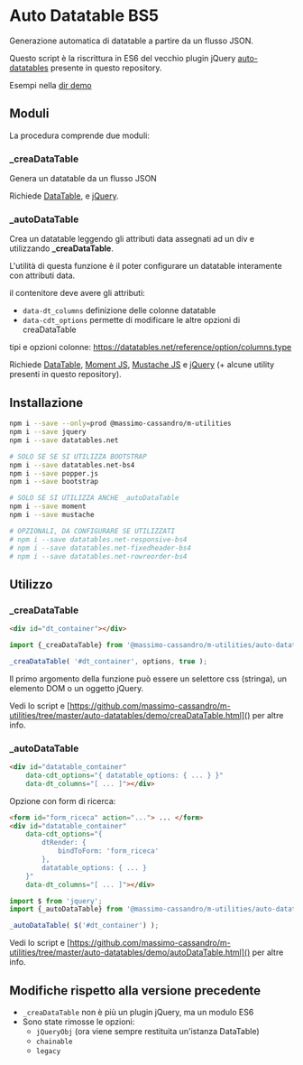 # Auto Datatable BS5

Generazione automatica di datatable a partire da un flusso JSON.

Questo script è la riscrittura in ES6 del vecchio plugin jQuery [auto-datatables](../legacy/auto-datatables/README.md) presente in questo repository.

Esempi nella [dir demo](https://github.com/massimo-cassandro/m-utilities/tree/master/auto-datatables/demo)


## Moduli
La procedura comprende due moduli:

### _creaDataTable

Genera un datatable da un flusso JSON

Richiede [DataTable](https://datatables.net/), e [jQuery](https://jquery.com/).


### _autoDataTable

Crea un datatable leggendo gli attributi data assegnati ad un div e utilizzando **_creaDataTable**.

L'utilità di questa funzione è il poter configurare un datatable interamente con attributi data.

il contenitore deve avere gli attributi:

* `data-dt_columns`  definizione delle colonne datatable
* `data-cdt_options`   permette di modificare le altre opzioni di creaDataTable

tipi e opzioni colonne: <https://datatables.net/reference/option/columns.type>

Richiede [DataTable](https://datatables.net/), [Moment JS](https://momentjs.com/), [Mustache JS](https://github.com/janl/mustache.js/) e [jQuery](https://jquery.com/) (+ alcune utility presenti in questo repository).


## Installazione

```bash
npm i --save --only=prod @massimo-cassandro/m-utilities
npm i --save jquery
npm i --save datatables.net

# SOLO SE SE SI UTILIZZA BOOTSTRAP
npm i --save datatables.net-bs4
npm i --save popper.js
npm i --save bootstrap

# SOLO SE SI UTILIZZA ANCHE _autoDataTable
npm i --save moment
npm i --save mustache

# OPZIONALI, DA CONFIGURARE SE UTILIZZATI
# npm i --save datatables.net-responsive-bs4
# npm i --save datatables.net-fixedheader-bs4
# npm i --save datatables.net-rowreorder-bs4
```

## Utilizzo

### _creaDataTable

```html
<div id="dt_container"></div>
```

```js
import {_creaDataTable} from '@massimo-cassandro/m-utilities/auto-datatables/js/_creaDataTable';

_creaDataTable( '#dt_container', options, true );
```

Il primo argomento della funzione può essere un selettore css (stringa), un elemento DOM o un oggetto jQuery.

Vedi lo script e [https://github.com/massimo-cassandro/m-utilities/tree/master/auto-datatables/demo/creaDataTable.html]() per altre info.

### _autoDataTable

```html
<div id="datatable_container"
    data-cdt_options="{ datatable_options: { ... } }"
    data-dt_columns="[ ... ]"></div>
```

Opzione con form di ricerca:

```html
<form id="form_riceca" action="..."> ... </form>
<div id="datatable_container"
    data-cdt_options="{ 
        dtRender: {
            bindToForm: 'form_riceca'
        },
        datatable_options: { ... }
    }"
    data-dt_columns="[ ... ]"></div>
```

```js
import $ from 'jquery';
import {_autoDataTable} from '@massimo-cassandro/m-utilities/auto-datatables/js/_autoDataTable';

_autoDataTable( $('#dt_container') );
```

Vedi lo script e [https://github.com/massimo-cassandro/m-utilities/tree/master/auto-datatables/demo/autoDataTable.html]() per altre info.


## Modifiche rispetto alla versione precedente

* `_creaDataTable` non è più un plugin jQuery, ma un modulo ES6
* Sono state rimosse le opzioni:
    * `jQueryObj` (ora viene sempre restituita un'istanza DataTable)
    * `chainable`
    * `legacy`
